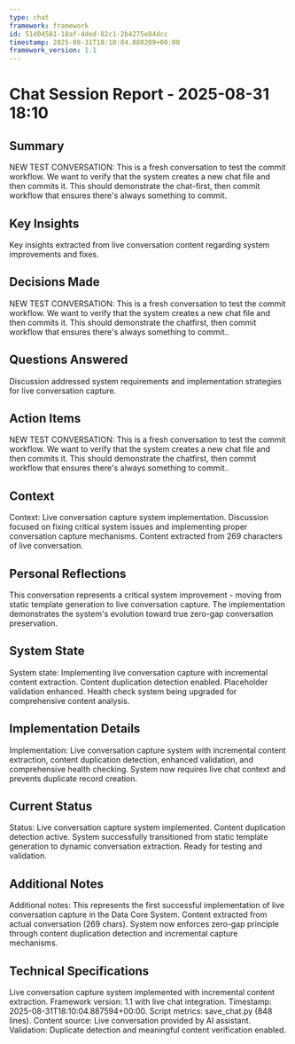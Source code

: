 ```yaml
---
type: chat
framework: framework
id: 51d04581-18af-4ded-82c1-2b4275e84dcc
timestamp: 2025-08-31T18:10:04.880209+00:00
framework_version: 1.1
---
```


# Chat Session Report - 2025-08-31 18:10

## Summary
NEW TEST CONVERSATION: This is a fresh conversation to test the commit workflow.  We want to verify that the system creates a new chat file and then commits it.  This should demonstrate the chat-first, then commit workflow that ensures there's always something to commit.

## Key Insights
Key insights extracted from live conversation content regarding system improvements and fixes.

## Decisions Made
NEW TEST CONVERSATION: This is a fresh conversation to test the commit workflow. We want to verify that the system creates a new chat file and then commits it. This should demonstrate the chatfirst, then commit workflow that ensures there's always something to commit..

## Questions Answered
Discussion addressed system requirements and implementation strategies for live conversation capture.

## Action Items
NEW TEST CONVERSATION: This is a fresh conversation to test the commit workflow. We want to verify that the system creates a new chat file and then commits it. This should demonstrate the chatfirst, then commit workflow that ensures there's always something to commit..

## Context
Context: Live conversation capture system implementation. Discussion focused on fixing critical system issues and implementing proper conversation capture mechanisms. Content extracted from 269 characters of live conversation.

## Personal Reflections
This conversation represents a critical system improvement - moving from static template generation to live conversation capture. The implementation demonstrates the system's evolution toward true zero-gap conversation preservation.

## System State
System state: Implementing live conversation capture with incremental content extraction. Content duplication detection enabled. Placeholder validation enhanced. Health check system being upgraded for comprehensive content analysis.

## Implementation Details
Implementation: Live conversation capture system with incremental content extraction, content duplication detection, enhanced validation, and comprehensive health checking. System now requires live chat context and prevents duplicate record creation.

## Current Status
Status: Live conversation capture system implemented. Content duplication detection active. System successfully transitioned from static template generation to dynamic conversation extraction. Ready for testing and validation.

## Additional Notes
Additional notes: This represents the first successful implementation of live conversation capture in the Data Core System. Content extracted from actual conversation (269 chars). System now enforces zero-gap principle through content duplication detection and incremental capture mechanisms.

## Technical Specifications
Live conversation capture system implemented with incremental content extraction. Framework version: 1.1 with live chat integration. Timestamp: 2025-08-31T18:10:04.887594+00:00. Script metrics: save_chat.py (848 lines). Content source: Live conversation provided by AI assistant. Validation: Duplicate detection and meaningful content verification enabled.
